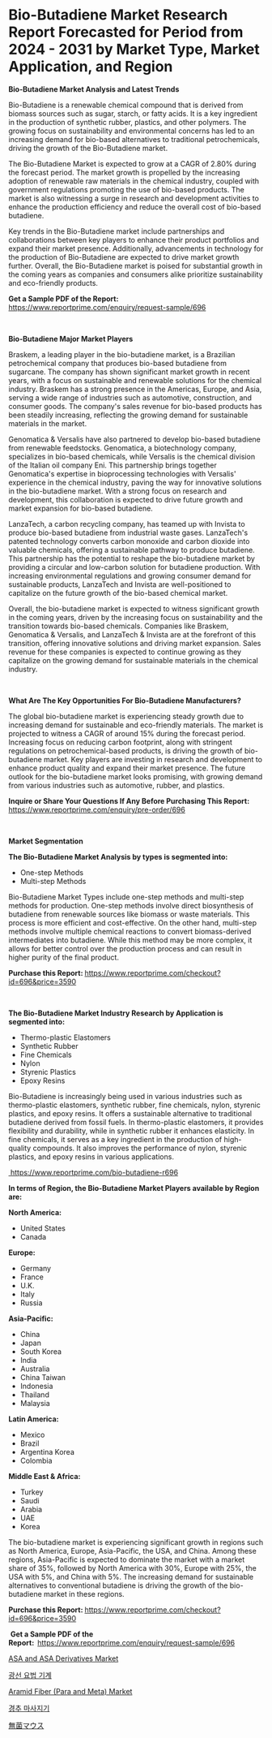 <p><h1>Bio-Butadiene Market Research Report Forecasted for Period from 2024 -  2031 by Market Type, Market Application, and Region</h1></p><p><strong>Bio-Butadiene Market Analysis and Latest Trends</strong></p>
<p><p>Bio-Butadiene is a renewable chemical compound that is derived from biomass sources such as sugar, starch, or fatty acids. It is a key ingredient in the production of synthetic rubber, plastics, and other polymers. The growing focus on sustainability and environmental concerns has led to an increasing demand for bio-based alternatives to traditional petrochemicals, driving the growth of the Bio-Butadiene market.</p><p>The Bio-Butadiene Market is expected to grow at a CAGR of 2.80% during the forecast period. The market growth is propelled by the increasing adoption of renewable raw materials in the chemical industry, coupled with government regulations promoting the use of bio-based products. The market is also witnessing a surge in research and development activities to enhance the production efficiency and reduce the overall cost of bio-based butadiene.</p><p>Key trends in the Bio-Butadiene market include partnerships and collaborations between key players to enhance their product portfolios and expand their market presence. Additionally, advancements in technology for the production of Bio-Butadiene are expected to drive market growth further. Overall, the Bio-Butadiene market is poised for substantial growth in the coming years as companies and consumers alike prioritize sustainability and eco-friendly products.</p></p>
<p><strong>Get a Sample PDF of the Report:&nbsp;</strong> <a href="https://www.reportprime.com/enquiry/request-sample/696">https://www.reportprime.com/enquiry/request-sample/696</a></p>
<p>&nbsp;</p>
<p><strong>Bio-Butadiene Major Market Players</strong></p>
<p><p>Braskem, a leading player in the bio-butadiene market, is a Brazilian petrochemical company that produces bio-based butadiene from sugarcane. The company has shown significant market growth in recent years, with a focus on sustainable and renewable solutions for the chemical industry. Braskem has a strong presence in the Americas, Europe, and Asia, serving a wide range of industries such as automotive, construction, and consumer goods. The company's sales revenue for bio-based products has been steadily increasing, reflecting the growing demand for sustainable materials in the market.</p><p>Genomatica & Versalis have also partnered to develop bio-based butadiene from renewable feedstocks. Genomatica, a biotechnology company, specializes in bio-based chemicals, while Versalis is the chemical division of the Italian oil company Eni. This partnership brings together Genomatica's expertise in bioprocessing technologies with Versalis' experience in the chemical industry, paving the way for innovative solutions in the bio-butadiene market. With a strong focus on research and development, this collaboration is expected to drive future growth and market expansion for bio-based butadiene.</p><p>LanzaTech, a carbon recycling company, has teamed up with Invista to produce bio-based butadiene from industrial waste gases. LanzaTech's patented technology converts carbon monoxide and carbon dioxide into valuable chemicals, offering a sustainable pathway to produce butadiene. This partnership has the potential to reshape the bio-butadiene market by providing a circular and low-carbon solution for butadiene production. With increasing environmental regulations and growing consumer demand for sustainable products, LanzaTech and Invista are well-positioned to capitalize on the future growth of the bio-based chemical market.</p><p>Overall, the bio-butadiene market is expected to witness significant growth in the coming years, driven by the increasing focus on sustainability and the transition towards bio-based chemicals. Companies like Braskem, Genomatica & Versalis, and LanzaTech & Invista are at the forefront of this transition, offering innovative solutions and driving market expansion. Sales revenue for these companies is expected to continue growing as they capitalize on the growing demand for sustainable materials in the chemical industry.</p></p>
<p>&nbsp;</p>
<p><strong>What Are The Key Opportunities For Bio-Butadiene Manufacturers?</strong></p>
<p><p>The global bio-butadiene market is experiencing steady growth due to increasing demand for sustainable and eco-friendly materials. The market is projected to witness a CAGR of around 15% during the forecast period. Increasing focus on reducing carbon footprint, along with stringent regulations on petrochemical-based products, is driving the growth of bio-butadiene market. Key players are investing in research and development to enhance product quality and expand their market presence. The future outlook for the bio-butadiene market looks promising, with growing demand from various industries such as automotive, rubber, and plastics.</p></p>
<p><strong>Inquire or Share Your Questions If Any Before Purchasing This Report:</strong> <a href="https://www.reportprime.com/enquiry/pre-order/696">https://www.reportprime.com/enquiry/pre-order/696</a></p>
<p>&nbsp;</p>
<p><strong>Market Segmentation</strong></p>
<p><strong>The Bio-Butadiene Market Analysis by types is segmented into:</strong></p>
<p><ul><li>One-step Methods</li><li>Multi-step Methods</li></ul></p>
<p><p>Bio-Butadiene Market Types include one-step methods and multi-step methods for production. One-step methods involve direct biosynthesis of butadiene from renewable sources like biomass or waste materials. This process is more efficient and cost-effective. On the other hand, multi-step methods involve multiple chemical reactions to convert biomass-derived intermediates into butadiene. While this method may be more complex, it allows for better control over the production process and can result in higher purity of the final product.</p></p>
<p><strong>Purchase this Report:&nbsp;</strong><a href="https://www.reportprime.com/checkout?id=696&price=3590">https://www.reportprime.com/checkout?id=696&price=3590</a></p>
<p>&nbsp;</p>
<p><strong>The Bio-Butadiene Market Industry Research by Application is segmented into:</strong></p>
<p><ul><li>Thermo-plastic Elastomers</li><li>Synthetic Rubber</li><li>Fine Chemicals</li><li>Nylon</li><li>Styrenic Plastics</li><li>Epoxy Resins</li></ul></p>
<p><p>Bio-Butadiene is increasingly being used in various industries such as thermo-plastic elastomers, synthetic rubber, fine chemicals, nylon, styrenic plastics, and epoxy resins. It offers a sustainable alternative to traditional butadiene derived from fossil fuels. In thermo-plastic elastomers, it provides flexibility and durability, while in synthetic rubber it enhances elasticity. In fine chemicals, it serves as a key ingredient in the production of high-quality compounds. It also improves the performance of nylon, styrenic plastics, and epoxy resins in various applications.</p></p>
<p><a href="https://www.reportprime.com/bio-butadiene-r696">&nbsp;https://www.reportprime.com/bio-butadiene-r696</a></p>
<p><strong>In terms of Region, the Bio-Butadiene Market Players available by Region are:</strong></p>
<p>
    <p> <strong> North America: </strong>
        <ul>
            <li>United States</li>
            <li>Canada</li>
        </ul>
        </p> 
    <p> <strong> Europe: </strong>
        <ul>
            <li>Germany</li>
            <li>France</li>
            <li>U.K.</li>
            <li>Italy</li>
            <li>Russia</li>
        </ul>
        </p> 
    <p> <strong> Asia-Pacific: </strong>
        <ul>
            <li>China</li>
            <li>Japan</li>
            <li>South Korea</li>
            <li>India</li>
            <li>Australia</li>
            <li>China Taiwan</li>
            <li>Indonesia</li>
            <li>Thailand</li>
            <li>Malaysia</li>
        </ul>
        </p> 
    <p> <strong> Latin America: </strong>
        <ul>
            <li>Mexico</li>
            <li>Brazil</li>
            <li>Argentina Korea</li>
            <li>Colombia</li>
        </ul>
        </p> 
    <p> <strong> Middle East & Africa: </strong>
        <ul>
            <li>Turkey</li>
            <li>Saudi</li>
            <li>Arabia</li>
            <li>UAE</li>
            <li>Korea</li>
        </ul>
    </p>
    </p>
<p><p>The bio-butadiene market is experiencing significant growth in regions such as North America, Europe, Asia-Pacific, the USA, and China. Among these regions, Asia-Pacific is expected to dominate the market with a market share of 35%, followed by North America with 30%, Europe with 25%, the USA with 5%, and China with 5%. The increasing demand for sustainable alternatives to conventional butadiene is driving the growth of the bio-butadiene market in these regions.</p></p>
<p><strong>Purchase this Report: </strong><a href="https://www.reportprime.com/checkout?id=696&price=3590">https://www.reportprime.com/checkout?id=696&price=3590</a></p>
<p>&nbsp;<strong>Get a Sample PDF of the Report:&nbsp;&nbsp;</strong><a href="https://www.reportprime.com/enquiry/request-sample/696">https://www.reportprime.com/enquiry/request-sample/696</a></p>
<p><strong></strong></p>
<p><p><a href="https://github.com/Alonsoolds3wq1d81czn8rbol/Market-Research-Report-List-2/blob/main/asa-and-asa-derivatives-market.md">ASA and ASA Derivatives Market</a></p><p><a href="https://github.com/TitusBoyer1/Market-Research-Report-List-1/blob/main/248798367761.md">광선 요법 기계</a></p><p><a href="https://github.com/yemakinde/Market-Research-Report-List-2/blob/main/aramid-fiber-para-and-meta-market.md">Aramid Fiber (Para and Meta) Market</a></p><p><a href="https://github.com/RickyMetzDVM/Market-Research-Report-List-1/blob/main/660196567762.md">경추 마사지기</a></p><p><a href="https://github.com/MacyOrn/Market-Research-Report-List-1/blob/main/726462470141.md">無菌マウス</a></p></p>